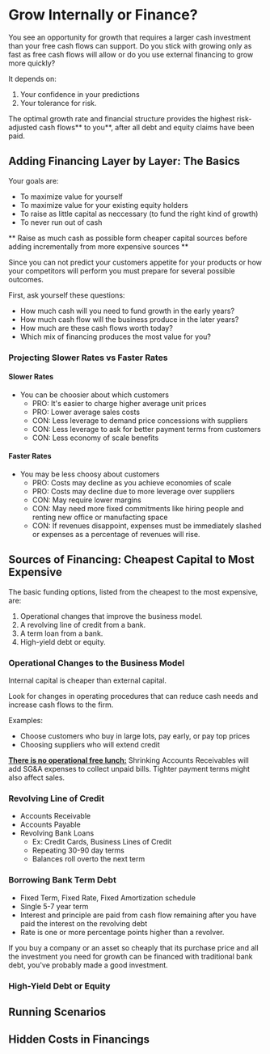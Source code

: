 #  Grow Internally or Finance?

You see an opportunity for growth that requires a larger cash investment than your
free cash flows can support.
Do you stick with growing only as fast as free cash flows will allow or do you
use external financing to grow more quickly?

It depends on:

1. Your confidence in your predictions
1. Your tolerance for risk.

The optimal growth rate and financial structure provides the highest risk-adjusted cash flows** to
you**, after all debt and equity claims have been paid.

##  Adding Financing Layer by Layer: The Basics

Your goals are:

- To maximize value for yourself
- To maximize value for your existing equity holders
- To raise as little capital as neccessary (to fund the right kind of growth)
- To never run out of cash

** Raise as much cash as possible form cheaper capital sources before adding
incrementally from more expensive sources **

Since you can not predict your customers appetite for your products or how your
competitors will perform you must prepare for several possible outcomes.

First, ask yourself these questions:

- How much cash will you need to fund growth in the early years?
- How much cash flow will the business produce in the later years?
- How much are these cash flows worth today?
- Which mix of financing produces the most value for you?

### Projecting Slower Rates vs Faster Rates

#### Slower Rates

- You can be choosier about which customers
    - PRO: It's easier to charge higher average unit prices
    - PRO: Lower average sales costs
    - CON: Less leverage to demand price concessions with suppliers
    - CON: Less leverage to ask for better payment terms from customers
    - CON: Less economy of scale benefits

#### Faster Rates

- You may be less choosy about customers
    - PRO: Costs may decline as you achieve economies of scale
    - PRO: Costs may decline due to more leverage over suppliers
    - CON: May require lower margins
    - CON: May need more fixed commitments like hiring people and renting new
    office or manufacting space
    - CON: If revenues disappoint, expenses must be immediately slashed or
    expenses as a percentage of revenues will rise.


## Sources of Financing: Cheapest Capital to Most Expensive

The basic funding options, listed from the cheapest to the most expensive, are:

1. Operational changes that improve the business model.
1. A revolving line of credit from a bank.
1. A term loan from a bank.
1. High-yield debt or equity.


### Operational Changes to the Business Model

Internal capital is cheaper than external capital.

Look for changes in operating procedures that can reduce cash needs and increase
cash flows to the firm.

Examples:

- Choose customers who buy in large lots, pay early, or pay top prices
- Choosing suppliers who will extend credit


<u>**There is no operational free lunch:**</u>
Shrinking Accounts Receivables will add SG&A expenses to collect unpaid
bills. Tighter payment terms might also affect sales.

### Revolving Line of Credit

- Accounts Receivable
- Accounts Payable
- Revolving Bank Loans
    - Ex: Credit Cards, Business Lines of Credit
    - Repeating 30-90 day terms
    - Balances roll overto the next term

### Borrowing Bank Term Debt

- Fixed Term, Fixed Rate, Fixed Amortization schedule
- Single 5-7 year term
- Interest and principle are paid from cash flow remaining after you have paid 
the interest on the revolving debt
- Rate is one or more percentage points higher than a revolver.

If you buy a company or an asset so cheaply that its purchase price and all 
the investment you need for growth can be financed with traditional bank debt,
you've probably made a good investment.

### High-Yield Debt or Equity

## Running Scenarios

## Hidden Costs in Financings





